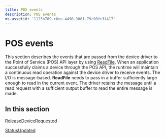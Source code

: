 ```yaml
---
title: POS events
description: POS events
ms.assetid: '1123b789-c0ee-4490-9081-79c08fc31417'
---
```


POS events
==========

This section describes the events that are passed from the device driver to the Point of Service (POS) API layer by using [ReadFile](http://go.microsoft.com/fwlink/p/?LinkId=314125). When an application successfully claims a device through the POS API, the runtime will maintain a continuous read operation against the device driver to receive events. The I/O is message-based. **ReadFile** needs to pass in a buffer sufficiently large enough to read in the current event. The driver retains the message until a read request with a sufficient output buffer to read the entire message is made.

## In this section


[ReleaseDeviceRequested](releasedevicerequested.md)

[StatusUpdated](statusupdated.md)
 

 





